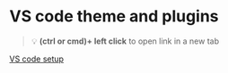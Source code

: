 # VS code theme and plugins 


> :bulb: **(ctrl or cmd)+ left click** to open link in a new tab 

[VS code setup](https://github.com/codiku/ressources/blob/master/RN_EN_vscode_extensions.pdf)